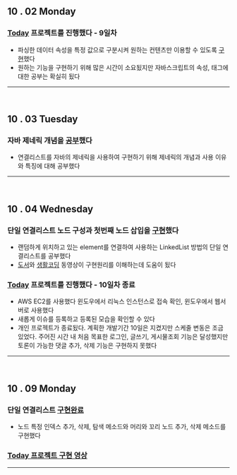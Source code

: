 


## 10 . 02 Monday

### [Today](https://github.com/nttejun/Today/blob/master/Project/web/index.jsp) 프로젝트를 진행했다 - 9일차

+ 파싱한 데이터 속성을 특정 값으로 구분시켜 원하는 컨텐츠만 이용할 수 있도록 [구현](http://wjun.tistory.com/75)했다
+ 원하는 기능을 구현하기 위해 많은 시간이 소요됬지만 자바스크립트의 속성, 태그에 대한 공부는 확실히 됬다

---
<br>

## 10 . 03 Tuesday

### 자바 제네릭 개념을 [공부](http://wjun.tistory.com/76)했다

+ 연결리스트를 자바의 제네릭을 사용하여 구현하기 위해 제네릭의 개념과 사용 이유와 특징에 대해 공부했다

---
<br>

## 10 . 04 Wednesday

### 단일 연결리스트 노드 구성과 첫번째 노드 삽입을 [구현](https://github.com/nttejun/algorithm-euler/blob/master/euler/src/list/SinglyLinkedList.java)했다

+ 랜덤하게 위치하고 있는 element를 연결하여 사용하는 LinkedList 방법의 단일 연결리스트를 공부했다
+ [도서](https://kyobobook.co.kr/product/detailViewKor.laf?mallGb=KOR&ejkGb=KOR&barcode=9788966260591)와 [생활코딩](https://opentutorials.org/module/1335/8821) 동영상이 구현원리를 이해하는데 도움이 됬다

### [Today](https://github.com/nttejun/Today/blob/master/Project/src/today/IssueEnrollServlet.java) 프로젝트를 진행했다 - 10일차 종료

+ AWS EC2를 사용했다 윈도우에서 리눅스 인스턴스로 접속 확인, 윈도우에서 웹서버로 사용했다
+ 새롭게 이슈를 등록하고 등록된 모습을 확인할 수 있다
+ 개인 프로젝트가 종료됬다. 계획한 개발기간 10일은 지켰지만 스케줄 변동은 조금 있었다. 주어진 시간 내 처음 목표한 로그인, 글쓰기, 게시물조회 기능은 달성했지만 토론이 가능한 댓글 추가, 삭제 기능은 구현하지 못했다

---
<br>

## 10 . 09 Monday

### 단일 연결리스트 [구현완료](https://github.com/nttejun/algorithm-euler/blob/master/euler/src/list/SinglyLinkedList.java)

+ 노드 특정 인덱스 추가, 삭제, 탐색 메소드와 머리와 꼬리 노드 추가, 삭제 메소드를 구현했다

### [Today 프로젝트 구현 영상](https://youtu.be/w9TuLOraEW0)

---
<br>
